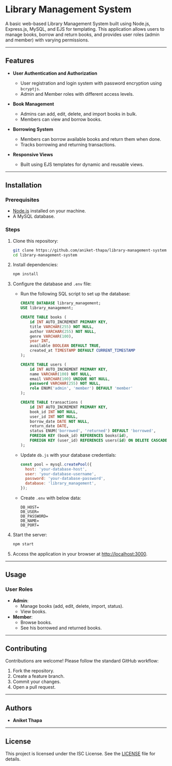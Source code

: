 # Library Management System

A basic web-based Library Management System built using Node.js, Express.js, MySQL, and EJS for templating. This application allows users to manage books, borrow and return books, and provides user roles (admin and member) with varying permissions.

---

## Features

- **User Authentication and Authorization**

  - User registration and login system with password encryption using `bcryptjs`.
  - Admin and Member roles with different access levels.

- **Book Management**

  - Admins can add, edit, delete, and import books in bulk.
  - Members can view and borrow books.

- **Borrowing System**

  - Members can borrow available books and return them when done.
  - Tracks borrowing and returning transactions.

- **Responsive Views**
  - Built using EJS templates for dynamic and reusable views.

---

## Installation

### Prerequisites

- [Node.js](https://nodejs.org/) installed on your machine.
- A MySQL database.

### Steps

1.  Clone this repository:

    ```bash
    git clone https://github.com/aniket-thapa/library-management-system.git
    cd library-management-system
    ```

2.  Install dependencies:

    ```bash
    npm install
    ```

3.  Configure the database and `.env` file:

    - Run the following SQL script to set up the database:

      ```sql
      CREATE DATABASE library_management;
      USE library_management;

      CREATE TABLE books (
          id INT AUTO_INCREMENT PRIMARY KEY,
          title VARCHAR(255) NOT NULL,
          author VARCHAR(255) NOT NULL,
          genre VARCHAR(100),
          year INT,
          available BOOLEAN DEFAULT TRUE,
          created_at TIMESTAMP DEFAULT CURRENT_TIMESTAMP
      );

      CREATE TABLE users (
          id INT AUTO_INCREMENT PRIMARY KEY,
          name VARCHAR(100) NOT NULL,
          email VARCHAR(100) UNIQUE NOT NULL,
          password VARCHAR(255) NOT NULL,
          role ENUM('admin', 'member') DEFAULT 'member'
      );

      CREATE TABLE transactions (
          id INT AUTO_INCREMENT PRIMARY KEY,
          book_id INT NOT NULL,
          user_id INT NOT NULL,
          borrow_date DATE NOT NULL,
          return_date DATE,
          status ENUM('borrowed', 'returned') DEFAULT 'borrowed',
          FOREIGN KEY (book_id) REFERENCES books(id),
          FOREIGN KEY (user_id) REFERENCES users(id) ON DELETE CASCADE
      );
      ```

    - Update `db.js` with your database credentials:

      ```javascript
      const pool = mysql.createPool({
        host: 'your-database-host',
        user: 'your-database-username',
        password: 'your-database-password',
        database: 'library_management',
      });
      ```

    - Create `.env` with below data:

      ```env
      DB_HOST=
      DB_USER=
      DB_PASSWORD=
      DB_NAME=
      DB_PORT=
      ```

4.  Start the server:

    ```bash
    npm start
    ```

5.  Access the application in your browser at [http://localhost:3000](http://localhost:3000).

---

## Usage

### User Roles

- **Admin**:
  - Manage books (add, edit, delete, import, status).
  - View books.
- **Member**:
  - Browse books.
  - See his borrowed and returned books.

---

## Contributing

Contributions are welcome! Please follow the standard GitHub workflow:

1. Fork the repository.
2. Create a feature branch.
3. Commit your changes.
4. Open a pull request.

---

## Authors

- **Aniket Thapa**

---

## License

This project is licensed under the ISC License. See the [LICENSE](LICENSE) file for details.
